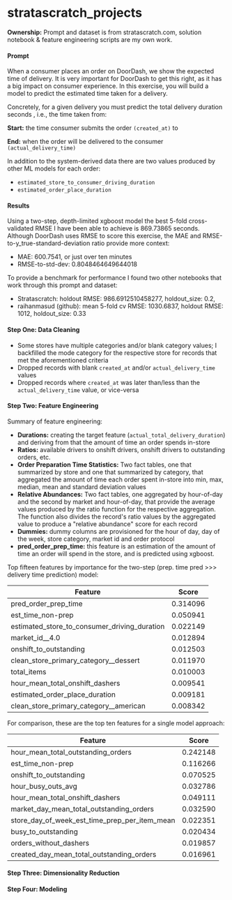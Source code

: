 # stratascratch_projects
**Ownership:** Prompt and dataset is from stratascratch.com, solution notebook & feature engineering scripts are my own work.

#### Prompt
When a consumer places an order on DoorDash, we show the expected time of delivery. It is very important for DoorDash to get this right, as it has a big impact on consumer experience. In this exercise, you will build a model to predict the estimated time taken for a delivery.

Concretely, for a given delivery you must predict the total delivery duration seconds , i.e., the time taken from:

__Start:__ the time consumer submits the order `(created_at)` to

__End:__ when the order will be delivered to the consumer `(actual_delivery_time)`

In addition to the system-derived data there are two values produced by other ML models for each order:

- `estimated_store_to_consumer_driving_duration`
- `estimated_order_place_duration`

#### Results
Using a two-step, depth-limited xgboost model the best 5-fold cross-validated RMSE I have been able to achieve is 869.73865 seconds. Although DoorDash uses RMSE to score this exercise, the MAE and RMSE-to-y_true-standard-deviation ratio provide more context:
- MAE: 600.7541, or just over ten minutes
- RMSE-to-std-dev: 0.8048464649644018

To provide a benchmark for performance I found two other notebooks that work through this prompt and dataset:
- Stratascratch: holdout RMSE: 986.6912510458277, holdout_size: 0.2,
- raihanmasud (github): mean 5-fold cv RMSE: 1030.6837, holdout RMSE: 1012, holdout_size: 0.33

#### Step One: Data Cleaning
- Some stores have multiple categories and/or blank category values; I backfilled the mode category for the respective store for records that met the aforementioned criteria
- Dropped records with blank `created_at` and/or `actual_delivery_time` values
- Dropped records where `created_at` was later than/less than the `actual_delivery_time` value, or vice-versa

#### Step Two: Feature Engineering
Summary of feature engineering:
- **Durations:** creating the target feature (`actual_total_delivery_duration`) and deriving from that the amount of time an order spends in-store
- **Ratios:** available drivers to onshift drivers, onshift drivers to outstanding orders, etc.
- **Order Preparation Time Statistics:** Two fact tables, one that summarized by store and one that summarized by category, that aggregated the amount of time each order spent in-store into min, max, median, mean and standard deviation values
- **Relative Abundances:** Two fact tables, one aggregated by hour-of-day and the second by market and hour-of-day, that provide the average values produced by the ratio function for the respective aggregation. The function also divides the record's ratio values by the aggregated value to produce a "relative abundance" score for each record
- **Dummies:** dummy columns are provisioned for the hour of day, day of the week, store category, market id and order protocol
- **pred_order_prep_time:** this feature is an estimation of the amount of time an order will spend in the store, and is predicted using xgboost.

Top fifteen features by importance for the two-step (prep. time pred >>> delivery time prediction) model:

| Feature     | Score       |
| ----------- | ----------- |
| pred_order_prep_time      | 0.314096       |
| est_time_non-prep	   | 0.050941        |
| estimated_store_to_consumer_driving_duration     | 0.022149       |
| market_id__4.0	   | 0.012894        |
| onshift_to_outstanding      | 0.012503       |
| clean_store_primary_category__dessert	   | 0.011970        |
| total_items      | 0.010003       |
| hour_mean_total_onshift_dashers	   | 0.009541        |
| estimated_order_place_duration      | 0.009181       |
| clean_store_primary_category__american	   | 0.008342        |

For comparison, these are the top ten features for a single model approach:

| Feature     | Score       |
| ----------- | ----------- |
| hour_mean_total_outstanding_orders      | 0.242148       |
| est_time_non-prep	   | 0.116266        |
| onshift_to_outstanding      | 0.070525       |
| hour_busy_outs_avg	   | 0.032786        |
| hour_mean_total_onshift_dashers      | 0.049111       |
| market_day_mean_total_outstanding_orders	   | 0.032590        |
| store_day_of_week_est_time_prep_per_item_mean	      | 0.022351       |
| busy_to_outstanding	   | 0.020434        |
| orders_without_dashers      | 0.019857       |
| created_day_mean_total_outstanding_orders	   | 0.016961        |

#### Step Three: Dimensionality Reduction

#### Step Four: Modeling

